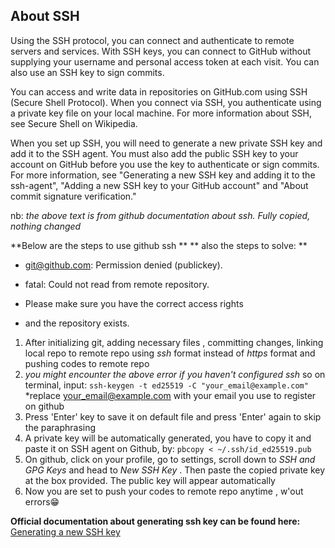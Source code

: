 ## About SSH
Using the SSH protocol, you can connect and authenticate to remote servers and services. With SSH keys, you can connect 
to GitHub without supplying your username and personal access token at each visit. 
You can also use an SSH key to sign commits.

You can access and write data in repositories on GitHub.com using SSH (Secure Shell Protocol). When you connect via SSH,
you authenticate using a private key file on your local machine. For more information about SSH, see Secure Shell on
Wikipedia.

When you set up SSH, you will need to generate a new private SSH key and add it to the SSH agent. You must also add the
public SSH key to your account on GitHub before you use the key to authenticate or sign commits. For more information,
see "Generating a new SSH key and adding it to the ssh-agent", "Adding a new SSH key to your GitHub account" and 
"About commit signature verification."

nb: *the above text is from github documentation about ssh. Fully copied, nothing changed*

**Below are the steps to use github ssh **
** also the steps to solve: **
- git@github.com: Permission denied (publickey).
- fatal: Could not read from remote repository.

- Please make sure you have the correct access rights
- and the repository exists.

1. After initializing git, adding necessary files , committing changes, linking local repo to remote repo using 
*ssh* format instead of *https* format and pushing codes to remote repo
2. *you might encounter the above error if you haven't configured ssh* so on terminal, input: 
`ssh-keygen -t ed25519 -C "your_email@example.com"` *replace your_email@example.com with your email you use to register
on github
3. Press 'Enter' key to save it on default file and press 'Enter' again to skip the paraphrasing
4. A private key will be automatically generated, you have to copy it and paste it on SSH agent on Github, by:
`pbcopy < ~/.ssh/id_ed25519.pub`
5. On github, click on your profile, go to settings, scroll down to *SSH and GPG Keys* and head to *New SSH Key* . Then
paste the copied private key at the box provided. The public key will appear automatically
6. Now you are set to push your codes to remote repo anytime , w'out errors😁




**Official documentation about generating ssh key can be found here:** [Generating a new SSH key](https://docs.github.com/en/authentication/connecting-to-github-with-ssh/generating-a-new-ssh-key-and-adding-it-to-the-ssh-agent.com)

